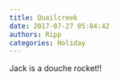 ```yaml
---
title: Quailcreek
date: 2017-07-27 05:04:42
authors: Ripp
categories: Holiday
---
```


 Jack is a douche rocket!!